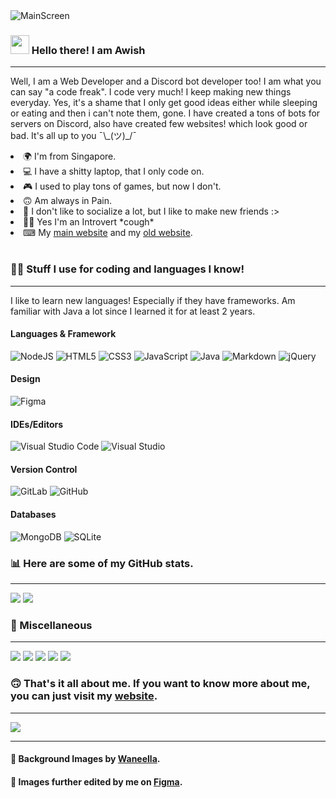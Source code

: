 <img src="https://i.imgur.com/fetnHSg.png" alt="MainScreen" />
<h3><img src="https://raw.githubusercontent.com/MartinHeinz/MartinHeinz/master/wave.gif" width="30px"> Hello there! I am Awish</h3>
<hr>
<p>Well, I am a Web Developer and a Discord bot developer too! I am what you can say "a code freak". I code very much! I keep making new things everyday. Yes, it's a shame that I only get good ideas either while sleeping or eating and then i can't note them, gone. I have created a tons of bots for servers on Discord, also have created few websites! which look good or bad. It's all up to you ¯\_(ツ)_/¯</p>

<li>🌍 I'm from Singapore.</li>
<li>💻 I have a shitty laptop, that I only code on.</li>
<li>🎮 I used to play tons of games, but now I don't.</li>
<li>🙃 Am always in Pain.</li>
<li>🤗 I don't like to socialize a lot, but I like to make new friends :></li>
<li>🐱‍💻 Yes I'm an Introvert *cough*</li>
<li>⌨ My <a href="https://awish.netlify.app/" target="_blank">main website</a> and my <a href="https://aw-ish.netlify.app/" target="_blank">old website</a>.</li>

<br>

<h3>👩‍💻 Stuff I use for coding and languages I know!</h3>
<hr>
<p>I like to learn new languages! Especially if they have frameworks. Am familiar with Java a lot since I learned it for at least 2 years.</p>
<h4>Languages & Framework</h4>
<p style="display:contents;">
   <img alt="NodeJS" src="https://img.shields.io/badge/node.js-%2343853D.svg?style=for-the-badge&logo=node-dot-js&logoColor=white"/>
   <img alt="HTML5" src="https://img.shields.io/badge/html5-%23E34F26.svg?style=for-the-badge&logo=html5&logoColor=white"/>
   <img alt="CSS3" src="https://img.shields.io/badge/css3-%231572B6.svg?style=for-the-badge&logo=css3&logoColor=white"/>
   <img alt="JavaScript" src="https://img.shields.io/badge/javascript-%23323330.svg?style=for-the-badge&logo=javascript&logoColor=%23F7DF1E"/>
   <img alt="Java" src="https://img.shields.io/badge/java-%23ED8B00.svg?style=for-the-badge&logo=java&logoColor=white"/>
   <img alt="Markdown" src="https://img.shields.io/badge/markdown-%23000000.svg?style=for-the-badge&logo=markdown&logoColor=white"/>
   <img alt="jQuery" src="https://img.shields.io/badge/jquery-%230769AD.svg?style=for-the-badge&logo=jquery&logoColor=white"/>
</p>

<h4>Design</h4>
<p>
   <img alt="Figma" src="https://img.shields.io/badge/figma-%23F24E1E.svg?style=for-the-badge&logo=figma&logoColor=white"/>
</p>

<h4>IDEs/Editors</h4>
<p style="display: contents">
   <img alt="Visual Studio Code" src="https://img.shields.io/badge/VisualStudioCode-0078d7.svg?style=for-the-badge&logo=visual-studio-code&logoColor=white"/>
   <img alt="Visual Studio" src="https://img.shields.io/badge/VisualStudio-5C2D91.svg?style=for-the-badge&logo=visual-studio&logoColor=white"/>
</p>

<h4>Version Control</h4>
<p style="display:contents">
   <img alt="GitLab" src="https://img.shields.io/badge/gitlab-%23181717.svg?style=for-the-badge&logo=gitlab&logoColor=white"/>
   <img alt="GitHub" src="https://img.shields.io/badge/github-%23121011.svg?style=for-the-badge&logo=github&logoColor=white"/>
</p>

<h4>Databases</h4>
<p style="display:contents">
   <img alt="MongoDB" src ="https://img.shields.io/badge/MongoDB-%234ea94b.svg?style=for-the-badge&logo=mongodb&logoColor=white"/>
   <img alt="SQLite" src ="https://img.shields.io/badge/sqlite-%2307405e.svg?style=for-the-badge&logo=sqlite&logoColor=white"/>
</p>

<h3>📊 Here are some of my GitHub stats.</h3>
<hr>
<p style="display: contents;">
   <img src="https://github-readme-stats.vercel.app/api?username=Awish-Senpai&show_icons=true&theme=tokyonight" />
   <img src="https://github-readme-stats.vercel.app/api/top-langs/?username=Awish-Senpai&layout=compact&theme=tokyonight" />
</p>

<h3>🎇 Miscellaneous</h3>
<hr>
<p style="display:contents;">
   <img src="https://komarev.com/ghpvc/?username=Awish-Senpai&style=flat" />
   <img src="https://img.shields.io/github/stars/Awish-Senpai/Awish-Senpai.svg?style=social&label=Star&maxAge=2592000)" />
   <img src="https://img.shields.io/github/forks/Awish-Senpai/Awish-Senpai.svg?style=social&label=Fork&maxAge=2592000" />
   <img src="https://img.shields.io/github/followers/Awish-Senpai.svg?style=social&label=Follow&maxAge=2592000" />
   <img src="https://badge-size.herokuapp.com/Awish-Senpai/Awish-Senpai/main/README.md" />
</p>

<h3>🙃 That's it all about me. If you want to know more about me, you can just visit my <a href="https://awish.netlify.app/" target="_blank">website</a>.</h3>
<hr>
<img src="https://i.imgur.com/iUAmLoh.png" />
<hr>
<h4>🎨 Background Images by <a href="https://waneella.tumblr.com/" target="_blank">Waneella</a>.</h4>
<h4>🎴 Images further edited by me on <a href="https://www.figma.com/" target="_blank">Figma</a>.</h4>
